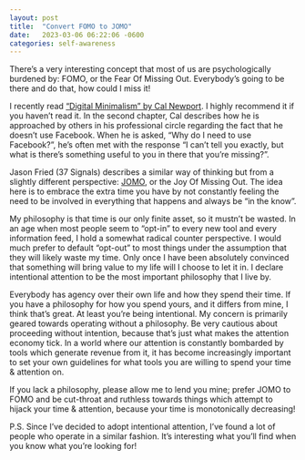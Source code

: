 ```yaml
---
layout: post
title:  "Convert FOMO to JOMO"
date:   2023-03-06 06:22:06 -0600
categories: self-awareness
---
```

There’s a very interesting concept that most of us are psychologically burdened by: FOMO, or the Fear Of Missing Out. Everybody’s going to be there and do that, how could I miss it! 

I recently read [“Digital Minimalism” by Cal Newport](https://www.amazon.com/Digital-Minimalism-Choosing-Focused-Noisy/dp/0525536515/). I highly recommend it if you haven’t read it. In the second chapter, Cal describes how he is approached by others in his professional circle regarding the fact that he doesn’t use Facebook. When he is  asked, “Why do I need to use Facebook?”, he’s often met with the response “I can’t tell you exactly, but what is there’s something useful to you in there that you’re missing?”.

Jason Fried (37 Signals) describes a similar way of thinking but from a slightly different perspective: [JOMO](https://37signals.com/29), or the Joy Of Missing Out. The idea here is to embrace the extra time you have by not constantly feeling the need to be involved in everything that happens and always be “in the know”. 

My philosophy is that time is our only finite asset, so it mustn’t be wasted. In an age when most people seem to “opt-in” to every new tool and every information feed, I hold a somewhat radical counter perspective. I would much prefer to default “opt-out” to most things under the assumption that they will likely waste my time. Only once I have been absolutely convinced that something will bring value to my life will I choose to let it in. I declare intentional attention to be the most important philosophy that I live by. 

Everybody has agency over their own life and how they spend their time. If you have a philosophy for how you spend yours, and it differs from mine, I think that’s great. At least you’re being intentional. My concern is primarily geared towards operating without a philosophy. Be very cautious about proceeding without intention, because that’s just what makes the attention economy tick. In a world where our attention is constantly bombarded by tools which generate revenue from it, it has become increasingly important to set your own guidelines for what tools you are willing to spend your time & attention on.

If you lack a philosophy, please allow me to lend you mine; prefer JOMO to FOMO and be cut-throat and ruthless towards things which attempt to hijack your time & attention, because your time is monotonically decreasing!

P.S. Since I’ve decided to adopt intentional attention, I’ve found a lot of people who operate in a similar fashion. It’s interesting what you’ll find when you know what you’re looking for!